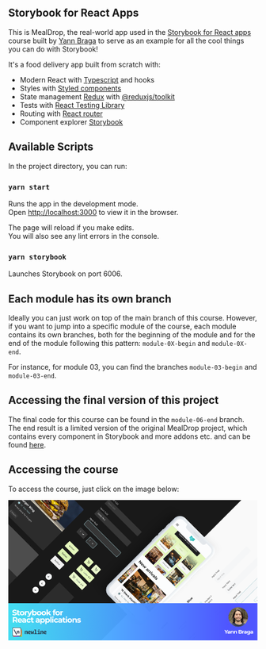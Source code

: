 ## Storybook for React Apps

This is MealDrop, the real-world app used in the [Storybook for React apps](https://www.newline.co/courses/storybook-for-react-apps) course built by [Yann Braga](https://twitter.com/yannbf) to serve as an example for all the cool things you can do with Storybook!

It's a food delivery app built from scratch with:

- Modern React with [Typescript](https://www.typescriptlang.org/) and hooks
- Styles with [Styled components](http://styled-components.com/)
- State management [Redux](https://redux.js.org/) with [@reduxjs/toolkit](https://redux-toolkit.js.org/)
- Tests with [React Testing Library](https://testing-library.com/docs/react-testing-library/intro/)
- Routing with [React router](https://reactrouter.com/)
- Component explorer [Storybook](https://storybook.js.org/)

## Available Scripts

In the project directory, you can run:

### `yarn start`

Runs the app in the development mode.<br />
Open [http://localhost:3000](http://localhost:3000) to view it in the browser.

The page will reload if you make edits.<br />
You will also see any lint errors in the console.

### `yarn storybook`

Launches Storybook on port 6006.

## Each module has its own branch

Ideally you can just work on top of the main branch of this course. However, if you want to jump into a specific module of the course, each module contains its own branches, both for the beginning of the module and for the end of the module following this pattern: `module-0X-begin` and `module-0X-end`.

For instance, for module 03, you can find the branches `module-03-begin` and `module-03-end`.

## Accessing the final version of this project

The final code for this course can be found in the `module-06-end` branch.
The end result is a limited version of the original MealDrop project, which contains every component in Storybook and more addons etc. and can be found [here](https://github.com/yannbf/mealdrop).

## Accessing the course

To access the course, just click on the image below:

[![](./src/docs/assets/mealdrop-banner.png)](https://www.newline.co/courses/storybook-for-react-apps)
